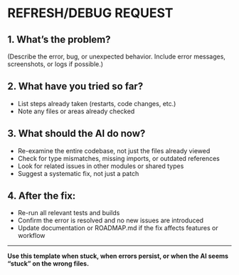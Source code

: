 # REFRESH/DEBUG REQUEST

## 1. What’s the problem?
(Describe the error, bug, or unexpected behavior. Include error messages, screenshots, or logs if possible.)

## 2. What have you tried so far?
- List steps already taken (restarts, code changes, etc.)
- Note any files or areas already checked

## 3. What should the AI do now?
- Re-examine the entire codebase, not just the files already viewed
- Check for type mismatches, missing imports, or outdated references
- Look for related issues in other modules or shared types
- Suggest a systematic fix, not just a patch

## 4. After the fix:
- Re-run all relevant tests and builds
- Confirm the error is resolved and no new issues are introduced
- Update documentation or ROADMAP.md if the fix affects features or workflow

---
**Use this template when stuck, when errors persist, or when the AI seems “stuck” on the wrong files.**